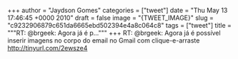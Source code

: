 
+++
author = "Jaydson Gomes"
categories = ["tweet"]
date = "Thu May 13 17:46:45 +0000 2010"
draft = false
image = "{TWEET_IMAGE}"
slug = "c9232906879c651da6665ebd502394e4a8c064c8"
tags = ["tweet"]
title = """RT: @brgeek: Agora já é p..."""
+++
RT: @brgeek: Agora já é possível inserir imagens no corpo do email no Gmail com clique-e-arraste http://tinyurl.com/2ewsze4
